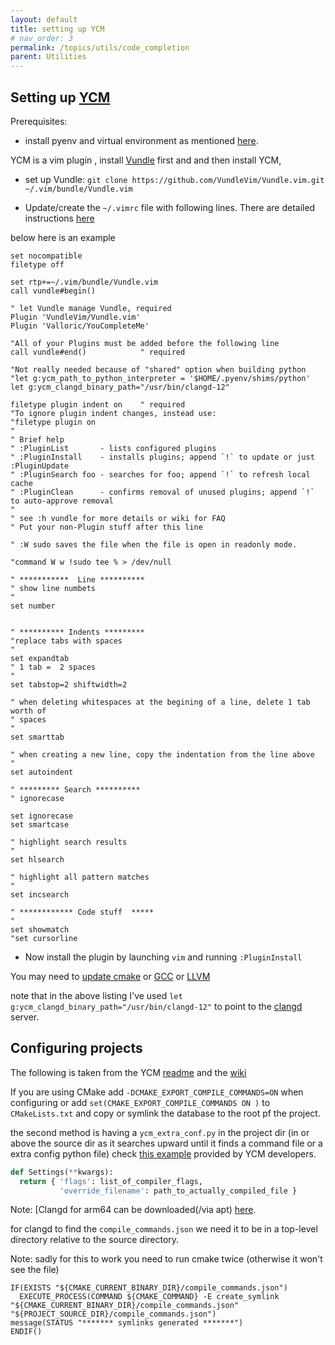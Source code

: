 ```yaml
---
layout: default
title: setting up YCM
# nav_order: 3 
permalink: /topics/utils/code_completion
parent: Utilities
---
```


## Setting up [YCM][YCM-URL]


Prerequisites:  
* install pyenv and virtual environment as mentioned [here](./setting_up_pyenv#building-with---enable-shared).

YCM is a vim plugin , install [Vundle](https://github.com/VundleVim/Vundle.vim) first and and then install YCM,  

*	set up Vundle:
	`git clone https://github.com/VundleVim/Vundle.vim.git ~/.vim/bundle/Vundle.vim`  

*	Update/create the `~/.vimrc` file with following lines. There are detailed instructions [here](https://github.com/VundleVim/Vundle.vim#quick-start)

below here is an example

```vim
set nocompatible
filetype off
 
set rtp+=~/.vim/bundle/Vundle.vim
call vundle#begin()
 
" let Vundle manage Vundle, required
Plugin 'VundleVim/Vundle.vim'
Plugin 'Valloric/YouCompleteMe'
 
"All of your Plugins must be added before the following line
call vundle#end()            " required

"Not really needed because of "shared" option when building python
"let g:ycm_path_to_python_interpreter = '$HOME/.pyenv/shims/python'
let g:ycm_clangd_binary_path="/usr/bin/clangd-12"

filetype plugin indent on    " required
"To ignore plugin indent changes, instead use:
"filetype plugin on
"
" Brief help
" :PluginList       - lists configured plugins
" :PluginInstall    - installs plugins; append `!` to update or just :PluginUpdate
" :PluginSearch foo - searches for foo; append `!` to refresh local cache
" :PluginClean      - confirms removal of unused plugins; append `!` to auto-approve removal
"
" see :h vundle for more details or wiki for FAQ
" Put your non-Plugin stuff after this line
 
" :W sudo saves the file when the file is open in readonly mode.
 
"command W w !sudo tee % > /dev/null
 
" ***********  Line **********
" show line numbets
"
set number
 
 
" ********** Indents *********
"replace tabs with spaces
"
set expandtab
" 1 tab =  2 spaces
"
set tabstop=2 shiftwidth=2

" when deleting whitespaces at the begining of a line, delete 1 tab worth of
" spaces
"
set smarttab
 
" when creating a new line, copy the indentation from the line above
"
set autoindent
 
" ********* Search **********
" ignorecase 

set ignorecase
set smartcase
 
" highlight search results 
"
set hlsearch
 
" highlight all pattern matches 
"
set incsearch
 
" ************ Code stuff  *****
"
set showmatch
"set cursorline 
```

*	Now install the plugin by launching `vim` and running `:PluginInstall`	

You may need to [update cmake](installing_cmake_locally) or [GCC](setup_cXX) or [LLVM][LLVM-LINK]

note that in the above listing I've used `let g:ycm_clangd_binary_path="/usr/bin/clangd-12"` to point to the [clangd][CLANGD-LINK] server.

## Configuring projects

The following is taken from the YCM [readme][YCM-README] and the [wiki][YCM-WIKI]

If you are using CMake add `-DCMAKE_EXPORT_COMPILE_COMMANDS=ON` when configuring or add 
`set(CMAKE_EXPORT_COMPILE_COMMANDS ON )` to `CMakeLists.txt` and copy or symlink the database to the root pf the project.

the second method is having a `ycm_extra_conf.py` in the project dir (in or above the source dir as it searches upward until it finds a command file or a extra config python file) check [this example][SAMPLE-CONF-PY] provided by YCM developers. 




```python
def Settings(**kwargs):
  return { 'flags': list_of_compiler_flags,
           'override_filename': path_to_actually_compiled_file }
```



Note: [Clangd for arm64 can be downloaded(/via apt) [here][CLANGD-LINK].


for clangd to find the `compile_commands.json` we need it to be in a top-level directory relative to the source directory. 

Note: sadly for this to work you need to run cmake twice (otherwise it won't see the file) 

```
IF(EXISTS "${CMAKE_CURRENT_BINARY_DIR}/compile_commands.json")
  EXECUTE_PROCESS(COMMAND ${CMAKE_COMMAND} -E create_symlink "${CMAKE_CURRENT_BINARY_DIR}/compile_commands.json" "${PROJECT_SOURCE_DIR}/compile_commands.json")
message(STATUS "******* symlinks generated *******")
ENDIF()

```


[YCM-URL]: https://github.com/ycm-core/YouCompleteMe/blob/master/README.md
[CLANGD-LINK]: https://clangd.llvm.org/
[LLVM-LINK]: https://apt.llvm.org/
[YCM-README]: https://github.com/ycm-core/YouCompleteMe#c-family-semantic-completion
[YCM-WIKI]: https://github.com/ycm-core/YouCompleteMe/wiki/C-family-Semantic-Completion-through-libclang
[SAMPLE-CONF-PY]:https://raw.githubusercontent.com/ycm-core/ycmd/66030cd94299114ae316796f3cad181cac8a007c/.ycm_extra_conf.py

[CLANGD-LINK]: https://ubuntu.pkgs.org/20.04/ubuntu-universe-arm64/clangd-10_10.0.0-4ubuntu1_arm64.deb.html

